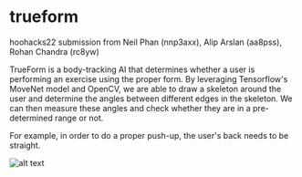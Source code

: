 # trueform
hoohacks22 submission from Neil Phan (nnp3axx), Alip Arslan (aa8pss), Rohan Chandra (rc8yw) 

TrueForm is a body-tracking AI that determines whether a user is performing an exercise using the proper form.
By leveraging Tensorflow's MoveNet model and OpenCV, we are able to draw a skeleton around the user and determine 
the angles between different edges in the skeleton. We can then measure these angles and check whether they are in a pre-determined range or not. 

For example, in order to do a proper push-up, the user's back needs to be straight. 

![alt text](https://github.com/[rohanchandra-cpe]/[trueform]/blob/[main]/skeletonhoohacks?raw=true)

